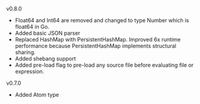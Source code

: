 v0.8.0
- Float64 and Int64 are removed and changed to type Number which is float64 in Go.
- Added basic JSON parser
- Replaced HashMap with PersistentHashMap. Improved 6x runtime performance because
PersistentHashMap implements structural sharing.
- Added shebang support
- Added pre-load flag to pre-load any source file before evaluating
file or expression.

v0.7.0
- Added Atom type

